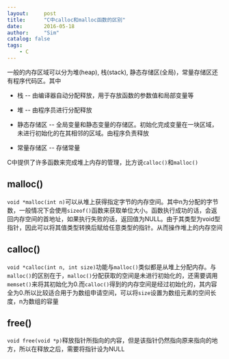 ```yaml
---
layout:     post
title:      "C中calloc和malloc函数的区别"
date:       2016-05-18
author:     "Sim"
catalog: false
tags:
    - C
---
```


一般的内存区域可以分为堆(heap), 栈(stack), 静态存储区(全局)，常量存储区还有程序代码区。其中

  * 栈 -- 由编译器自动分配释放，用于存放函数的参数值和局部变量等

  * 堆 -- 由程序员进行分配释放

  * 静态存储区 -- 全局变量和静态变量的存储区。初始化完成变量在一块区域，未进行初始化的在其相邻的区域。由程序负责释放

  * 常量存储区 -- 存储常量

C中提供了许多函数来完成堆上内存的管理，比方说`calloc()`和`malloc()`

## malloc()

`void *malloc(int n)`可以从堆上获得指定字节的内存空间。其中n为分配的字节数，一般情况下会使用`sizeof()`函数来获取单位大小。函数执行成功的话，会返回内存空间的首地址，如果执行失败的话，返回值为NULL。由于其类型为void型指针，因此可以将其值类型转换后赋给任意类型的指针。从而操作堆上的内存空间

## calloc()

`void *calloc(int n, int size)`功能与`malloc()`类似都是从堆上分配内存。与`malloc()`的区别在于，`malloc()`分配获取的空间是未进行初始化的，还需要调用`memset()`来将其初始化为0.而`calloc()`得到的内存空间是经过初始化的，其内容全为0.所以比较适合用于为数组申请空间，可以将`size`设置为数组元素的空间长度，n为数组的容量

## free()

`void free(void *p)`释放指针所指向的内容，但是该指针仍然指向原来指向的地方，所以在释放之后，需要将指针设为NULL
